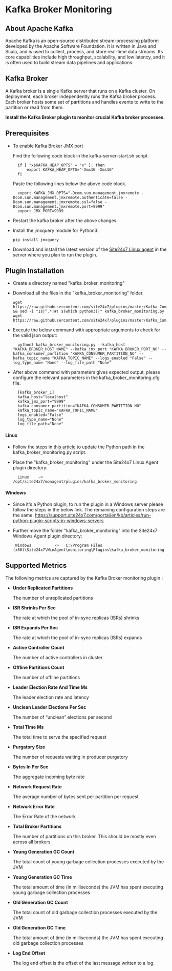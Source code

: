 # **Kafka Broker Monitoring**

## About Apache Kafka

Apache Kafka is an open-source distributed stream-processing platform developed by the Apache Software Foundation. It is written in Java and Scala, and is used to collect, process, and store real-time data streams. Its core capabilities include high throughput, scalability, and low latency, and it is often used to build stream data pipelines and applications.

## Kafka Broker
A Kafka broker is a single Kafka server that runs on a Kafka cluster. On deployment, each broker independently runs the Kafka broker process. Each broker hosts some set of partitions and handles events to write to the partition or read from them.

**Install the Kafka Broker plugin to monitor crucial Kafka broker processes.**


## Prerequisites

- To enable Kafka Broker JMX port

    Find the following code block in the kafka-server-start.sh script.


        if [ "x$KAFKA_HEAP_OPTS" = "x" ]; then
            export KAFKA_HEAP_OPTS="-Xmx1G -Xms1G"
        fi


    Paste the following lines below the above code block.

        
        export KAFKA_JMX_OPTS="-Dcom.sun.management.jmxremote -Dcom.sun.management.jmxremote.authenticate=false -Dcom.sun.management.jmxremote.ssl=false -Dcom.sun.management.jmxremote.port=9999"
        export JMX_PORT=9999
        
- Restart the kafka broker after the above changes.


- Install the jmxquery module for Python3.
  ```
  pip install jmxquery
  ```

- Download and install the latest version of the [Site24x7 Linux agent](https://www.site24x7.com/app/client#/admin/inventory/add-monitor) in the server where you plan to run the plugin.

## Plugin Installation
- Create a directory named "kafka_broker_monitoring" 
  
- Download all the files in the "kafka_broker_monitoring" folder.
  ```
  wget https://raw.githubusercontent.com/site24x7/plugins/master/Kafka_Complete_Monitoring/Kafka_Broker_Monitoring/kafka_broker_monitoring.py && sed -i "1s|^.*|#! $(which python3)|" kafka_broker_monitoring.py
  wget https://raw.githubusercontent.com/site24x7/plugins/master/Kafka_Complete_Monitoring/Kafka_Broker_Monitoring/kafka_broker_monitoring.cfg
  ```

- Execute the below command with appropriate arguments to check for the valid json output:
    
        python3 kafka_broker_monitoring.py --kafka_host "KAFKA_BROKER_HOST_NAME" --kafka_jmx_port "KAFKA_BROKER_PORT_NO" --kafka_consumer_partition "KAFKA_CONSUMER_PARTITION_NO" --kafka_topic_name "KAFKA_TOPIC_NAME" --logs_enabled "False" --log_type_name "None" --log_file_path "None"
    
- After above command with parameters gives expected output, please configure the relevant parameters in the kafka_broker_monitoring.cfg file.

        [kafka_broker_1]
        kafka_host="localhost"
        kafka_jmx_port="9999"
        kafka_consumer_partition="KAFKA_CONSUMER_PARTITION_NO"
        kafka_topic_name="KAFKA_TOPIC_NAME"
        logs_enabled="False"
        log_type_name="None"
        log_file_path="None"

#### Linux

- Follow the steps in [this article](https://support.site24x7.com/portal/en/kb/articles/updating-python-path-in-a-plugin-script-for-linux-servers) to update the Python path in the kafka_broker_monitoring.py script.

- Place the "kafka_broker_monitoring" under the Site24x7 Linux Agent plugin directory:

        Linux    ->   /opt/site24x7/monagent/plugins/kafka_broker_monitoring
  
#### Windows
        
- Since it's a Python plugin, to run the plugin in a Windows server please follow the steps in the below link. The remaining configuration steps are the same.
https://support.site24x7.com/portal/en/kb/articles/run-python-plugin-scripts-in-windows-servers
-  Further move the folder "kafka_broker_monitoring" into the  Site24x7 Windows Agent plugin directory:

        Windows          ->   C:\Program Files (x86)\Site24x7\WinAgent\monitoring\Plugins\kafka_broker_monitoring

  
## Supported Metrics
The following metrics are captured by the Kafka Broker monitoring plugin :

- **Under Replicated Partitions**

    The number of unreplicated partitions
- **ISR Shrinks Per Sec**

    The rate at which the pool of in-sync replicas (ISRs) shrinks

- **ISR Expands Per Sec**

    The rate at which the pool of in-sync replicas (ISRs) expands
- **Active Controller Count**

    The number of active controllers in cluster

- **Offline Partitions Count**

    The number of offline partitions

- **Leader Election Rate And Time Ms**

    The leader election rate and latency

- **Unclean Leader Elections Per Sec**

    The number of “unclean” elections per second
- **Total Time Ms**

    The total time to serve the specified request

- **Purgatory Size**

    The number of requests waiting in producer purgatory
- **Bytes In Per Sec**

    The aggregate incoming byte rate
- **Network Request Rate**

    The average number of bytes sent per partition per request
- **Network Error Rate**

    The Error Rate of the network
- **Total Broker Partitions**

    The number of partitions on this broker. This should be mostly even across all brokers
- **Young Generation GC Count**

    The total count of young garbage collection processes executed by the JVM
- **Young Generation GC Time**

    The total amount of time (in milliseconds) the JVM has spent executing young garbage collection processes
- **Old Generation GC Count**

    The total count of old garbage collection processes executed by the JVM
- **Old Generation GC Time**

    The total amount of time (in milliseconds) the JVM has spent executing old garbage collection processes
- **Log End Offset**

    The log end offset is the offset of the last message written to a log.
